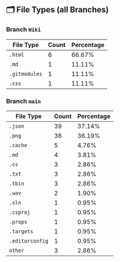 ## 🗂️ File Types (all Branches)

### Branch `Wiki`
| File Type | Count | Percentage |
|-----------|-------|------------|
| `.html` | 6 | 66.67% |
| `.md` | 1 | 11.11% |
| `.gitmodules` | 1 | 11.11% |
| `.css` | 1 | 11.11% |

### Branch `main`
| File Type | Count | Percentage |
|-----------|-------|------------|
| `.json` | 39 | 37.14% |
| `.png` | 38 | 36.19% |
| `.cache` | 5 | 4.76% |
| `.md` | 4 | 3.81% |
| `.cs` | 3 | 2.86% |
| `.txt` | 3 | 2.86% |
| `.tbin` | 3 | 2.86% |
| `.wav` | 2 | 1.90% |
| `.sln` | 1 | 0.95% |
| `.csproj` | 1 | 0.95% |
| `.props` | 1 | 0.95% |
| `.targets` | 1 | 0.95% |
| `.editorconfig` | 1 | 0.95% |
| `other` | 3 | 2.86% |
